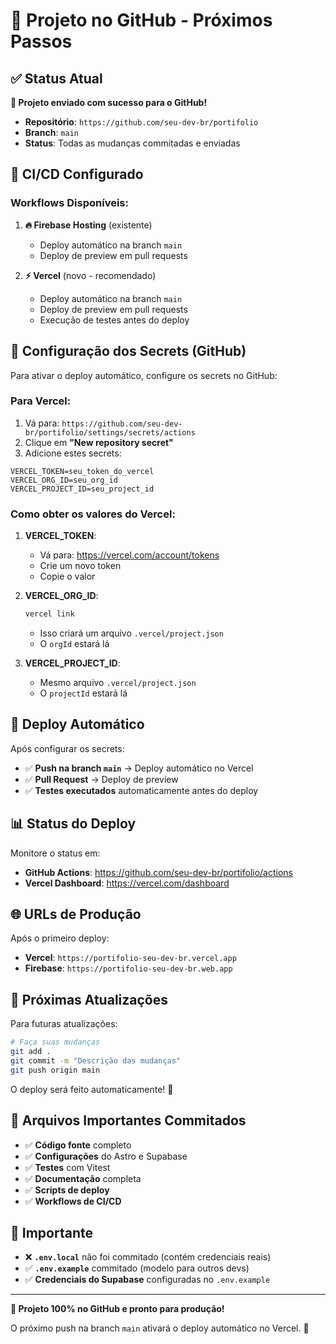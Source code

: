 # 🚀 Projeto no GitHub - Próximos Passos

## ✅ Status Atual

**🎉 Projeto enviado com sucesso para o GitHub!**

- **Repositório**: `https://github.com/seu-dev-br/portifolio`
- **Branch**: `main`
- **Status**: Todas as mudanças commitadas e enviadas

## 🔄 CI/CD Configurado

### Workflows Disponíveis:

1. **🔥 Firebase Hosting** (existente)
   - Deploy automático na branch `main`
   - Deploy de preview em pull requests

2. **⚡ Vercel** (novo - recomendado)
   - Deploy automático na branch `main`
   - Deploy de preview em pull requests
   - Execução de testes antes do deploy

## 🔧 Configuração dos Secrets (GitHub)

Para ativar o deploy automático, configure os secrets no GitHub:

### Para Vercel:

1. Vá para: `https://github.com/seu-dev-br/portifolio/settings/secrets/actions`
2. Clique em **"New repository secret"**
3. Adicione estes secrets:

```
VERCEL_TOKEN=seu_token_do_vercel
VERCEL_ORG_ID=seu_org_id
VERCEL_PROJECT_ID=seu_project_id
```

### Como obter os valores do Vercel:

1. **VERCEL_TOKEN**:
   - Vá para: https://vercel.com/account/tokens
   - Crie um novo token
   - Copie o valor

2. **VERCEL_ORG_ID**:
   ```bash
   vercel link
   ```
   - Isso criará um arquivo `.vercel/project.json`
   - O `orgId` estará lá

3. **VERCEL_PROJECT_ID**:
   - Mesmo arquivo `.vercel/project.json`
   - O `projectId` estará lá

## 🎯 Deploy Automático

Após configurar os secrets:

- ✅ **Push na branch `main`** → Deploy automático no Vercel
- ✅ **Pull Request** → Deploy de preview
- ✅ **Testes executados** automaticamente antes do deploy

## 📊 Status do Deploy

Monitore o status em:
- **GitHub Actions**: https://github.com/seu-dev-br/portifolio/actions
- **Vercel Dashboard**: https://vercel.com/dashboard

## 🌐 URLs de Produção

Após o primeiro deploy:
- **Vercel**: `https://portifolio-seu-dev-br.vercel.app`
- **Firebase**: `https://portifolio-seu-dev-br.web.app`

## 🔄 Próximas Atualizações

Para futuras atualizações:

```bash
# Faça suas mudanças
git add .
git commit -m "Descrição das mudanças"
git push origin main
```

O deploy será feito automaticamente! 🚀

## 📝 Arquivos Importantes Commitados

- ✅ **Código fonte** completo
- ✅ **Configurações** do Astro e Supabase
- ✅ **Testes** com Vitest
- ✅ **Documentação** completa
- ✅ **Scripts de deploy**
- ✅ **Workflows de CI/CD**

## 🚨 Importante

- ❌ **`.env.local`** não foi commitado (contém credenciais reais)
- ✅ **`.env.example`** commitado (modelo para outros devs)
- ✅ **Credenciais do Supabase** configuradas no `.env.example`

---

**🎉 Projeto 100% no GitHub e pronto para produção!**

O próximo push na branch `main` ativará o deploy automático no Vercel. 🚀
